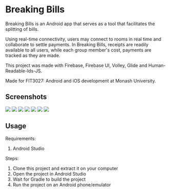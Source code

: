 # Breaking Bills

Breaking Bills is an Android app that serves as a tool that facilitates the splitting of bills.

Using real-time connectivity, users may connect to rooms in real time and collaborate to settle payments. In Breaking Bills, receipts are readily available to all users, while each group member's cost, payments are tracked as they are made.

This project was made with Firebase, Firebase UI, Volley, Glide and Human-Readable-Ids-JS.

Made for FIT3027: Android and iOS development at Monash University.

## Screenshots
<img src="/screenshots/screenshot1.png">
<img src="/screenshots/screenshot2.png">
<img src="/screenshots/screenshot3.png">
<img src="/screenshots/screenshot4.png">
<img src="/screenshots/screenshot5.png">
<img src="/screenshots/screenshot6.png">
<img src="/screenshots/screenshot7.png">

## Usage ##

Requirements:

1. Android Studio

Steps:

1. Clone this project and extract it on your computer
2. Open the project in Android Studio
3. Wait for Gradle to build the project
4. Run the project on an Android phone/emulator
